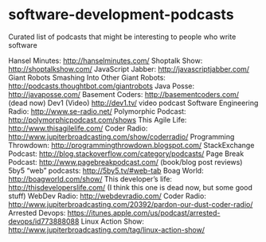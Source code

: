 # software-development-podcasts
Curated list of podcasts that might be interesting to people who write software

Hansel Minutes: http://hanselminutes.com/
Shoptalk Show: http://shoptalkshow.com/
JavaScript Jabber: http://javascriptjabber.com/
Giant Robots Smashing Into Other Giant Robots: http://podcasts.thoughtbot.com/giantrobots
Java Posse: http://javaposse.com/
Basement Coders: http://basementcoders.com/ (dead now)
Dev1 (Video) http://dev1.tv/ video podcast
Software Engineering Radio: http://www.se-radio.net/
Polymorphic Podcast: http://polymorphicpodcast.com/shows
This Agile Life: http://www.thisagilelife.com/
Coder Radio: http://www.jupiterbroadcasting.com/show/coderradio/
Programming Throwdown: http://programmingthrowdown.blogspot.com/
StackExchange Podcast: http://blog.stackoverflow.com/category/podcasts/
Page Break Podcast: http://www.pagebreakpodcast.com/ (book/blog post reviews)
5by5 “web” podcasts: http://5by5.tv/#web-tab
Boag World: http://boagworld.com/show/
This developer’s life: http://thisdeveloperslife.com/ (I think this one is dead now, but some good stuff)
WebDev Radio: http://webdevradio.com/
Coder Radio: http://www.jupiterbroadcasting.com/20392/pardon-our-dust-coder-radio/
Arrested Devops: https://itunes.apple.com/us/podcast/arrested-devops/id773888088
Linux Action Show: http://www.jupiterbroadcasting.com/tag/linux-action-show/
